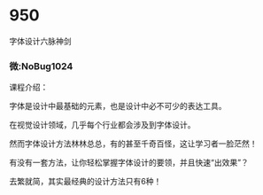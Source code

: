 # 950
字体设计六脉神剑
### 微:NoBug1024 


课程介绍：

字体是设计中最基础的元素，也是设计中必不可少的表达工具。

在视觉设计领域，几乎每个行业都会涉及到字体设计。

然而字体设计方法林林总总，有的甚至千奇百怪，这让学习者一脸茫然！

有没有一套方法，让你轻松掌握字体设计的要领，并且快速“出效果”？

去繁就简，其实最经典的设计方法只有6种！
